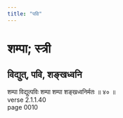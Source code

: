 ```yaml
---
title: "पवि"
---
```


# शम्पा; स्त्री
## विद्युत्, पवि, शङ्खध्वनि
शम्पा विद्युत्पविः शम्पा शम्पा शङ्खध्वनिर्मतः ॥ ४० ॥<br />verse 2.1.1.40<br />page 0010

